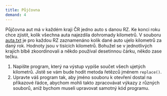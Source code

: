 ```yaml
---
title: Půjčovna
demand: 4
---
```


Půjčovna aut má v každém kraji ČR jedno auto s danou RZ. Ke konci roku chce zjistit, kolik všechna auta najezdila dohromady kilometrů. V souboru [auta.txt](assets/auta.txt) je pro každou RZ zaznamenáno kolik dané auto ujelo kilometrů za daný rok. Hodnoty jsou v tisících kilometrů. Bohužel se v jednotlivých krajích blbě zkoordinovali a někdo používal desetinnou čárku, někdo zase tečku.

1. Napište program, který na výstup vypíše součet všech ujetých kilometrů. Jistě se vám bude hodit metoda řetězců jménem `replace()`.
1. Upravte váš program tak, aby jméno souboru k otevření dostal na příkazové řádce, abychom mohli takto zpracovávat výkazy z různých souborů, aniž bychom museli upravovat samotný kód programu.
